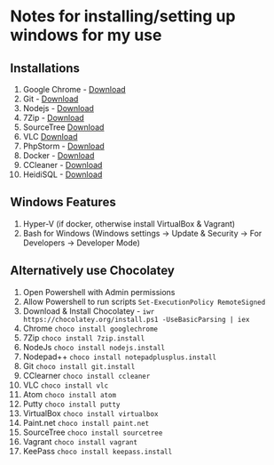 # Notes for installing/setting up windows for my use

## Installations
1. Google Chrome - [Download](https://www.google.com/chrome/browser/desktop/index.html)
2. Git - [Download](https://git-scm.com/download/win)
3. Nodejs - [Download](https://nodejs.org/en/download/)
4. 7Zip - [Download](http://www.7-zip.org/download.html)
5. SourceTree [Download](https://www.sourcetreeapp.com/download/)
6. VLC [Download](https://www.videolan.org/vlc/download-windows.en_GB.html)
7. PhpStorm - [Download](https://www.jetbrains.com/phpstorm/download/#section=windows-version)
8. Docker - [Download](https://download.docker.com/win/stable/InstallDocker.msi)
9. CCleaner - [Download](https://www.piriform.com/ccleaner/download/standard)
10. HeidiSQL - [Download](http://www.heidisql.com/download.php)

## Windows Features
1. Hyper-V (if docker, otherwise install VirtualBox & Vagrant)
2. Bash for Windows (Windows settings -> Update & Security -> For Developers -> Developer Mode)

## Alternatively use Chocolatey

1. Open Powershell with Admin permissions
2. Allow Powershell to run scripts `Set-ExecutionPolicy RemoteSigned`
3. Download & Install Chocolatey - `iwr https://chocolatey.org/install.ps1 -UseBasicParsing | iex`
  1. Chrome `choco install googlechrome`
  2. 7Zip `choco install 7zip.install`
  3. NodeJs `choco install nodejs.install`
  4. Nodepad++ `choco install notepadplusplus.install`
  5. Git `choco install git.install`
  6. CClearner `choco install ccleaner`
  7. VLC `choco install vlc`
  8. Atom `choco install atom`
  9. Putty `choco install putty`
  10. VirtualBox `choco install virtualbox`
  11. Paint.net `choco install paint.net`
  12. SourceTree `choco install sourcetree`
  13. Vagrant `choco install vagrant`
  14. KeePass `choco install keepass.install`
